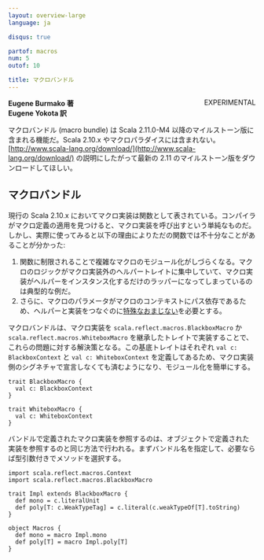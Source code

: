 ```yaml
---
layout: overview-large
language: ja

disqus: true

partof: macros
num: 5
outof: 10

title: マクロバンドル
---
```

<span class="label warning" style="float: right;">EXPERIMENTAL</span>

**Eugene Burmako 著**<br>
**Eugene Yokota 訳**

マクロバンドル (macro bundle) は Scala 2.11.0-M4 以降のマイルストーン版に含まれる機能だ。Scala 2.10.x やマクロパラダイスには含まれない。[http://www.scala-lang.org/download/](http://www.scala-lang.org/download/) の説明にしたがって最新の 2.11 のマイルストーン版をダウンロードしてほしい。

## マクロバンドル

現行の Scala 2.10.x においてマクロ実装は関数として表されている。コンパイラがマクロ定義の適用を見つけると、マクロ実装を呼び出すという単純なものだ。しかし、実際に使ってみると以下の理由によりただの関数では不十分なことがあることが分かった:

<ol>
<li>関数に制限されることで複雑なマクロのモジュール化がしづらくなる。マクロのロジックがマクロ実装外のヘルパートレイトに集中していて、マクロ実装がヘルパーをインスタンス化するだけのラッパーになってしまっているのは典型的な例だ。</li>
<li>さらに、マクロのパラメータがマクロのコンテキストにパス依存であるため、ヘルパーと実装をつなぐのに<a href="/ja/overviews/macros/overview.html#writing_bigger_macros">特殊なおまじない</a>を必要とする。</li>
</ol>

マクロバンドルは、マクロ実装を
`scala.reflect.macros.BlackboxMacro` か
`scala.reflect.macros.WhiteboxMacro` を継承したトレイトで実装することで、これらの問題に対する解決策となる。この基底トレイトはそれぞれ
`val c: BlackboxContext` と
`val c: WhiteboxContext` を定義してあるため、マクロ実装側のシグネチャで宣言しなくても済むようになり、モジュール化を簡単にする。

    trait BlackboxMacro {
      val c: BlackboxContext
    }

    trait WhiteboxMacro {
      val c: WhiteboxContext
    }

バンドルで定義されたマクロ実装を参照するのは、オブジェクトで定義された実装を参照するのと同じ方法で行われる。まずバンドル名を指定して、必要ならば型引数付きでメソッドを選択する。

    import scala.reflect.macros.Context
    import scala.reflect.macros.BlackboxMacro

    trait Impl extends BlackboxMacro {
      def mono = c.literalUnit
      def poly[T: c.WeakTypeTag] = c.literal(c.weakTypeOf[T].toString)
    }

    object Macros {
      def mono = macro Impl.mono
      def poly[T] = macro Impl.poly[T]
    }
